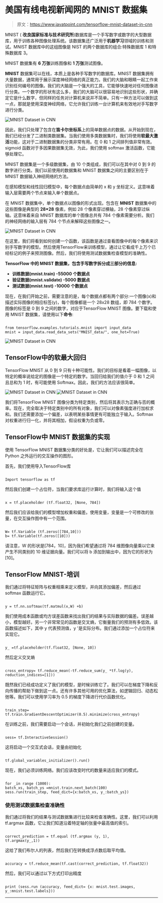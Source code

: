 # 美国有线电视新闻网的 MNIST 数据集

> 原文：<https://www.javatpoint.com/tensorflow-mnist-dataset-in-cnn>

MNIST ( **改良国家标准与技术研究所**)数据库是一个手写数字或数字的大型数据库，用于训练各种图像处理系统。该数据集还广泛用于**机器学习**领域的训练和测试。MNIST 数据库中的这组图像是 NIST 的两个数据库的组合:特殊数据库 1 和特殊数据库 3。

MNIST 数据集有 **6 万张**训练图像和 **1 万张**测试图像。

**MNIST** 数据集可以在线，本质上是各种手写数字的数据库。MNIST 数据集拥有大量数据，通常用于展示深度神经网络的真正能力。我们的大脑和眼睛一起工作来识别任何编号的图像。我们的大脑是一个强大的工具，它能够快速地对任何图像进行分类。一个数字的形状有这么多，我们的大脑可以很容易地识别这些形状，并确定它是什么数字，但同样的任务对计算机来说并不简单。只有一种方法可以做到这一点，那就是使用深度神经网络，它允许我们训练一台计算机来有效地对手写数字进行分类。

![MNIST Dataset in CNN](img/d9e202c90313995a1659e167f426c8c1.png)

因此，我们只处理了包含在**笛卡尔坐标系**上的简单数据点的数据。从开始到现在，我们已经分发了二进制类数据集。当我们使用多类数据集时，我们将使用**软最大激活**功能，这对于二进制数据集的分类非常有用。在 0 和 1 之间排列值非常有效。sigmoid 函数对于多因果数据集无效，为此，我们使用 softmax 激活函数，它能够处理它。

MNIST 数据集是一个多级数据集，由 10 个类组成，我们可以在其中对 0 到 9 的数字进行分类。我们以前使用的数据集和 MNIST 数据集之间的主要区别在于 MNIST 数据输入神经网络的方法。

在感知模型和线性回归模型中，每个数据点由简单的 x 和 y 坐标定义。这意味着输入层需要两个节点来输入单个数据点。

在 MNIST 数据集中，单个数据点以图像的形式出现。包含在 **MNIST** 数据集中的这些图像是典型的 **28*28** 像素，例如 28 个像素穿过横轴，28 个像素穿过纵轴。这意味着来自 MNIST 数据库的单个图像总共有 784 个像素需要分析。我们的神经网络的输入层有 784 个节点来解释这些图像之一。

![MNIST Dataset in CNN](img/20984361887ba55af3cee654ca3c1393.png)

在这里，我们将看到如何创建一个函数，该函数是通过查看图像中的每个像素来识别手写数字的模型。然后使用TensorFlow来训练模型，通过让它看成千上万个已经标记的例子来预测图像。然后，我们将使用测试数据集检查模型的准确性。

**TensorFlow 中的 MNIST 数据集，包含手写数字拆分成三部分的信息:**

*   **训练数据(mnist.train) -55000 个数据点**
*   **验证数据(mnist.validate) -5000 数据点**
*   **测试数据(mnist.test) -10000 个数据点**

现在，在我们开始之前，需要注意的是，每个数据点都有两个部分:一个图像(x)和描述实际图像的相应标签(y)，每个图像都是一个 28x28 数组，即 784 个数字。图像的标签是 0 到 9 之间的数字，对应于TensorFlow MNIST 图像。要下载和使用 MNIST 数据集，请使用以下**命令**:

```

from tensorflow.examples.tutorials.mnist import input_data
mnist = input_data.read_data_sets("MNIST_data/", one_hot=True)

```

![MNIST Dataset in CNN](img/7a9d258f788454a0c1e2d3086ed51b79.png)

## TensorFlow中的软最大回归

TensorFlow MNIST 从 0 到 9 只有十种可能性。我们的目标是看着一幅图像，以特定的概率说给定的图像是一个特定的数字。当回归给我们的值介于 0 和 1 之间且总和为 1 时，有可能使用 Softmax。因此，我们的方法应该很简单。

![MNIST Dataset in CNN](img/d6da722edc007d392fcbaa8cf70cf6a7.png)
![MNIST Dataset in CNN](img/f7f41197c5d67d74afe9daa49f9f97c1.png)

我们将TensorFlow MNIST 图像分类为特定类别，然后将其表示为正确与否的概率。现在，完全取决于特定类别中的所有对象，我们可以对像素强度进行加权求和。我们还需要添加一个偏差，以表明某些事情更有可能独立于输入。Softmax 对权重进行归一化，并将其相加，假设权重为负或零。

## TensorFlow中 MNIST 数据集的实现

使用 TensorFlow MNIST 数据集分类的好处是，它让我们可以描述完全在 Python 之外运行的交互操作的图形。

首先，我们使用导入TensorFlow库

```

Import tensorflow as tf

```

然后我们创建一个占位符，当我们要求库运行计算时，我们将输入这个值

```

x = tf.placeholder (tf.float32, [None, 784])

```

然后我们应该给我们的模型增加权重和偏差。使用变量，变量是一个可修改的张量，在交互操作图中有一个范围。

```

W= tf.Variable (tf.zeros([784,10]))
b= tf.Variable(tf.zeros([10]))

```

请注意，W 的形状是[784，10]，因为我们希望通过将 784 维图像向量乘以它来产生不同类别的 10 维证据向量。我们可以将 b 添加到输出中，因为它的形状为[10]。

## TensorFlow MNIST-培训

我们通过将特征矩阵与权重相乘来定义模型，并向其添加偏差，然后通过 softmax 函数运行它。

```

y = tf.nn.softmax(tf.matmul(x,W) +b)

```

我们使用成本函数或均方误差函数来找出我们的结果与实际数据的偏差。误差越小，模型越好。另一个非常常见的函数是交叉熵，它衡量我们的预测有多低效。该函数描述如下，其中 y 代表预测值，y '是实际分布。我们通过添加一个占位符来实现它。

```

y_ =tf.placeholder(tf.float32, [None, 10])

```

然后定义交叉熵

```

cross_entropy= tf.reduce_mean(-tf.reduce_sum(y_ *tf.log(y), reduction_indices=[1]))

```

既然我们已经成功定义了我们的模型，是时候训练它了。我们可以在梯度下降和反向传播的帮助下做到这一点。还有许多其他可用的优化算法，如逻辑回归、动态松弛等。我们可以使用学习率为 0.5 的梯度下降进行代价函数优化。

```

train_step= tf.train.GradientDescentOptimizer(0.5).minimize(cross_entropy)

```

在训练之前，我们需要启动一个会话，并初始化我们之前创建的变量。

```

sess= tf.InteractiveSession()

```

这将启动一个交互式会话，变量由初始化

```

tf.global_variables_initializer().run()

```

现在，我们必须训练网络。我们应该改变时代的数量来适应我们的模式。

```

for _in range (1000):
batch_xs, batch_ys =mnist.train.next_batch(100)
sess.run(train_step, feed_dict={x:batch_xs, y_:batch_ys})

```

### 使用测试数据集检查准确性

我们通过将我们的结果与测试数据集进行比较来检查准确性。这里，我们可以利用 tf.argmax 函数，它让我们知道沿着特定轴的张量中最高值的索引。

```

correct_prediction = tf.equal (tf.argmax (y, 1),
tf.argmax(y_,1))

```

这给了我们布尔人的列表，然后我们在转换成浮点数后取平均值。

```

accuracy = tf.reduce_mean(tf.cast(correct_prediction, tf.float32))

```

然后，我们可以通过以下方式打印出精度

```

print (sess.run (accuracy, feed_dict= {x: mnist.test.images, y_:mnist.test.labels}))

```

* * *